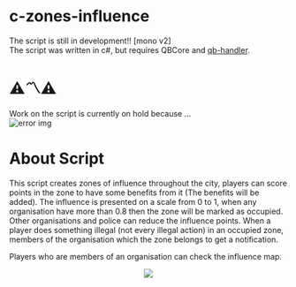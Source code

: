 # c-zones-influence
The script is still in development!! [mono v2]
<br>
The script was written in c#, but requires QBCore and [qb-handler](https://github.com/mikoslaf/qb-handler).

# ⚠️〽️⚠️
Work on the script is currently on hold because ... <br>
![error img](https://github.com/mikoslaf/c-zones-influence/assets/93710959/cd66ab4c-f353-4aa3-81ac-069a92cfbdfa)

# About Script
This script creates zones of influence throughout the city, players can score points in the zone to have some benefits from it (The benefits will be added).
The influence is presented on a scale from 0 to 1, when any organisation have more than 0.8 then the zone will be marked as occupied. 
Other organisations and police can reduce the influence points. 
When a player does something illegal (not every illegal action) in an occupied zone, members of the organisation which the zone belongs to get a notification.

Players who are members of an organisation can check the influence map.
<p align="center">
  <img src="https://github.com/mikoslaf/c-zones-influence/assets/93710959/721d6ed9-68fc-4b8d-9586-03bd977b2d79">
</p>

